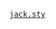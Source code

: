 [`jack.sty`](https://github.com/jackdeserrano/notes-and-writings/blob/main/texmf/tex/latex/jack.sty)

